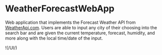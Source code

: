 # WeatherForecastWebApp
Web application that implements the Forecast Weather API from [WeatherApi.com](WeatherAPI.com). Users are able to input any city of their choosing into the search bar and are given the current temperature, forecast, humidity, and more along with the local time/date of the input.

!(/UI/)


